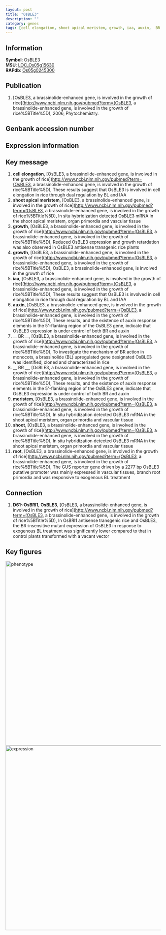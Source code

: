 ```yaml
---
layout: post
title: "OsBLE3"
description: ""
category: genes
tags: [cell elongation, shoot apical meristem, growth, iaa, auxin,  BR , meristem, shoot, root, Gene]
---
```


## Information
__Symbol__: OsBLE3  
__MSU__: [LOC_Os05g15630](http://rice.plantbiology.msu.edu/cgi-bin/ORF_infopage.cgi?orf=LOC_Os05g15630)  
__RAPdb__: [Os05g0245300](http://rapdb.dna.affrc.go.jp/viewer/gbrowse_details/irgsp1?name=Os05g0245300)  

## Publication
1. [OsBLE3, a brassinolide-enhanced gene, is involved in the growth of rice](http://www.ncbi.nlm.nih.gov/pubmed?term=(OsBLE3, a brassinolide-enhanced gene, is involved in the growth of rice%5BTitle%5D), 2006, Phytochemistry.

## Genbank accession number

## Expression information

## Key message
1. __cell elongation__, [OsBLE3, a brassinolide-enhanced gene, is involved in the growth of rice](http://www.ncbi.nlm.nih.gov/pubmed?term=(OsBLE3, a brassinolide-enhanced gene, is involved in the growth of rice%5BTitle%5D),  These results suggest that OsBLE3 is involved in cell elongation in rice through dual regulation by BL and IAA
2. __shoot apical meristem__, [OsBLE3, a brassinolide-enhanced gene, is involved in the growth of rice](http://www.ncbi.nlm.nih.gov/pubmed?term=(OsBLE3, a brassinolide-enhanced gene, is involved in the growth of rice%5BTitle%5D),  In situ hybridization detected OsBLE3 mRNA in the shoot apical meristem, organ primordia and vascular tissue
3. __growth__, [OsBLE3, a brassinolide-enhanced gene, is involved in the growth of rice](http://www.ncbi.nlm.nih.gov/pubmed?term=(OsBLE3, a brassinolide-enhanced gene, is involved in the growth of rice%5BTitle%5D),  Reduced OsBLE3 expression and growth retardation was also observed in OsBLE3 antisense transgenic rice plants
4. __growth__, [OsBLE3, a brassinolide-enhanced gene, is involved in the growth of rice](http://www.ncbi.nlm.nih.gov/pubmed?term=(OsBLE3, a brassinolide-enhanced gene, is involved in the growth of rice%5BTitle%5D), OsBLE3, a brassinolide-enhanced gene, is involved in the growth of rice
5. __iaa__, [OsBLE3, a brassinolide-enhanced gene, is involved in the growth of rice](http://www.ncbi.nlm.nih.gov/pubmed?term=(OsBLE3, a brassinolide-enhanced gene, is involved in the growth of rice%5BTitle%5D),  These results suggest that OsBLE3 is involved in cell elongation in rice through dual regulation by BL and IAA
6. __auxin__, [OsBLE3, a brassinolide-enhanced gene, is involved in the growth of rice](http://www.ncbi.nlm.nih.gov/pubmed?term=(OsBLE3, a brassinolide-enhanced gene, is involved in the growth of rice%5BTitle%5D),  These results, and the existence of auxin response elements in the 5'-flanking region of the OsBLE3 gene, indicate that OsBLE3 expression is under control of both BR and auxin
7. __ BR __, [OsBLE3, a brassinolide-enhanced gene, is involved in the growth of rice](http://www.ncbi.nlm.nih.gov/pubmed?term=(OsBLE3, a brassinolide-enhanced gene, is involved in the growth of rice%5BTitle%5D),  To investigate the mechanism of BR action in monocots, a brassinolide (BL) upregulated gene designated OsBLE3 was identified, cloned and characterized in rice
8. __ BR __, [OsBLE3, a brassinolide-enhanced gene, is involved in the growth of rice](http://www.ncbi.nlm.nih.gov/pubmed?term=(OsBLE3, a brassinolide-enhanced gene, is involved in the growth of rice%5BTitle%5D),  These results, and the existence of auxin response elements in the 5'-flanking region of the OsBLE3 gene, indicate that OsBLE3 expression is under control of both BR and auxin
9. __meristem__, [OsBLE3, a brassinolide-enhanced gene, is involved in the growth of rice](http://www.ncbi.nlm.nih.gov/pubmed?term=(OsBLE3, a brassinolide-enhanced gene, is involved in the growth of rice%5BTitle%5D),  In situ hybridization detected OsBLE3 mRNA in the shoot apical meristem, organ primordia and vascular tissue
10. __shoot__, [OsBLE3, a brassinolide-enhanced gene, is involved in the growth of rice](http://www.ncbi.nlm.nih.gov/pubmed?term=(OsBLE3, a brassinolide-enhanced gene, is involved in the growth of rice%5BTitle%5D),  In situ hybridization detected OsBLE3 mRNA in the shoot apical meristem, organ primordia and vascular tissue
11. __root__, [OsBLE3, a brassinolide-enhanced gene, is involved in the growth of rice](http://www.ncbi.nlm.nih.gov/pubmed?term=(OsBLE3, a brassinolide-enhanced gene, is involved in the growth of rice%5BTitle%5D),  The GUS reporter gene driven by a 2277 bp OsBLE3 putative promoter was mainly expressed in vascular tissues, branch root primordia and was responsive to exogenous BL treatment

## Connection
1. __D61~OsBRI1__, __OsBLE3__, [OsBLE3, a brassinolide-enhanced gene, is involved in the growth of rice](http://www.ncbi.nlm.nih.gov/pubmed?term=(OsBLE3, a brassinolide-enhanced gene, is involved in the growth of rice%5BTitle%5D),  In OsBRI1 antisense transgenic rice and OsBLE3, the BR-insensitive mutant expression of OsBLE3 in response to exogenous BL treatment was significantly lower compared to that in control plants transformed with a vacant vector

## Key figures
<img src="http://ricencode.github.io/images/OsBLE3.pheno.png" alt="phenotype"  style="width: 600px;"/>

<img src="http://ricencode.github.io/images/OsBLE3.exp.png" alt="expression"  style="width: 600px;"/>


